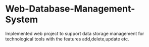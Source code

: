 # Web-Database-Management-System
Implemented web project to support data storage management for technological tools with the features add,delete,update etc.
